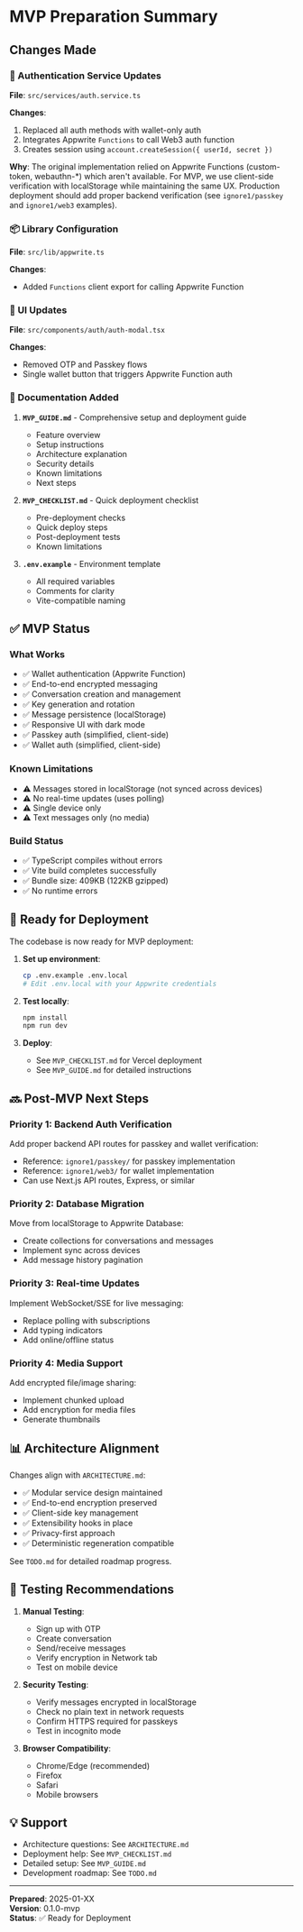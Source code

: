 # MVP Preparation Summary

## Changes Made

### 🔐 Authentication Service Updates
**File**: `src/services/auth.service.ts`

**Changes**:
1. Replaced all auth methods with wallet-only auth
2. Integrates Appwrite `Functions` to call Web3 auth function
3. Creates session using `account.createSession({ userId, secret })`

**Why**: The original implementation relied on Appwrite Functions (custom-token, webauthn-*) which aren't available. For MVP, we use client-side verification with localStorage while maintaining the same UX. Production deployment should add proper backend verification (see `ignore1/passkey` and `ignore1/web3` examples).

### 📦 Library Configuration
**File**: `src/lib/appwrite.ts`

**Changes**:
- Added `Functions` client export for calling Appwrite Function

### 🎨 UI Updates
**File**: `src/components/auth/auth-modal.tsx`

**Changes**:
- Removed OTP and Passkey flows
- Single wallet button that triggers Appwrite Function auth

### 📝 Documentation Added

1. **`MVP_GUIDE.md`** - Comprehensive setup and deployment guide
   - Feature overview
   - Setup instructions
   - Architecture explanation
   - Security details
   - Known limitations
   - Next steps

2. **`MVP_CHECKLIST.md`** - Quick deployment checklist
   - Pre-deployment checks
   - Quick deploy steps
   - Post-deployment tests
   - Known limitations

3. **`.env.example`** - Environment template
   - All required variables
   - Comments for clarity
   - Vite-compatible naming

## ✅ MVP Status

### What Works
- ✅ Wallet authentication (Appwrite Function)
- ✅ End-to-end encrypted messaging
- ✅ Conversation creation and management
- ✅ Key generation and rotation
- ✅ Message persistence (localStorage)
- ✅ Responsive UI with dark mode
- ✅ Passkey auth (simplified, client-side)
- ✅ Wallet auth (simplified, client-side)

### Known Limitations
- ⚠️ Messages stored in localStorage (not synced across devices)
- ⚠️ No real-time updates (uses polling)
- ⚠️ Single device only
- ⚠️ Text messages only (no media)

### Build Status
- ✅ TypeScript compiles without errors
- ✅ Vite build completes successfully
- ✅ Bundle size: 409KB (122KB gzipped)
- ✅ No runtime errors

## 🚀 Ready for Deployment

The codebase is now ready for MVP deployment:

1. **Set up environment**:
   ```bash
   cp .env.example .env.local
   # Edit .env.local with your Appwrite credentials
   ```

2. **Test locally**:
   ```bash
   npm install
   npm run dev
   ```

3. **Deploy**:
   - See `MVP_CHECKLIST.md` for Vercel deployment
   - See `MVP_GUIDE.md` for detailed instructions

## 🔜 Post-MVP Next Steps

### Priority 1: Backend Auth Verification
Add proper backend API routes for passkey and wallet verification:
- Reference: `ignore1/passkey/` for passkey implementation
- Reference: `ignore1/web3/` for wallet implementation
- Can use Next.js API routes, Express, or similar

### Priority 2: Database Migration
Move from localStorage to Appwrite Database:
- Create collections for conversations and messages
- Implement sync across devices
- Add message history pagination

### Priority 3: Real-time Updates
Implement WebSocket/SSE for live messaging:
- Replace polling with subscriptions
- Add typing indicators
- Add online/offline status

### Priority 4: Media Support
Add encrypted file/image sharing:
- Implement chunked upload
- Add encryption for media files
- Generate thumbnails

## 📊 Architecture Alignment

Changes align with `ARCHITECTURE.md`:
- ✅ Modular service design maintained
- ✅ End-to-end encryption preserved
- ✅ Client-side key management
- ✅ Extensibility hooks in place
- ✅ Privacy-first approach
- ✅ Deterministic regeneration compatible

See `TODO.md` for detailed roadmap progress.

## 🐛 Testing Recommendations

1. **Manual Testing**:
   - Sign up with OTP
   - Create conversation
   - Send/receive messages
   - Verify encryption in Network tab
   - Test on mobile device

2. **Security Testing**:
   - Verify messages encrypted in localStorage
   - Check no plain text in network requests
   - Confirm HTTPS required for passkeys
   - Test in incognito mode

3. **Browser Compatibility**:
   - Chrome/Edge (recommended)
   - Firefox
   - Safari
   - Mobile browsers

## 💡 Support

- Architecture questions: See `ARCHITECTURE.md`
- Deployment help: See `MVP_CHECKLIST.md`
- Detailed setup: See `MVP_GUIDE.md`
- Development roadmap: See `TODO.md`

---

**Prepared**: 2025-01-XX  
**Version**: 0.1.0-mvp  
**Status**: ✅ Ready for Deployment

